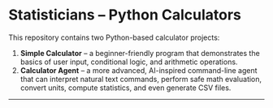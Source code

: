 #  Statisticians – Python Calculators

This repository contains two Python-based calculator projects:

1. **Simple Calculator** – a beginner-friendly program that demonstrates the basics of user input, conditional logic, and arithmetic operations.  
2. **Calculator Agent** – a more advanced, AI-inspired command-line agent that can interpret natural text commands, perform safe math evaluation, convert units, compute statistics, and even generate CSV files.

---


